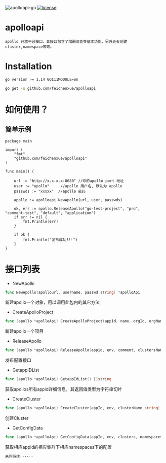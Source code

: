![apolloapi-go](https://img.shields.io/badge/apolloapi--go-v0.1-brightgreen)
[![license](http://dmlc.github.io/img/apache2.svg)](https://github.com/feichenxue/apolloapi/blob/master/LICENSE)

apolloapi
=========

```
apollo 开放平台接口，其接口包含了增删改查等基本功能，另外还有创建cluster,namespace等等。
```

# Installation

```bash
go version >= 1.14 GO111MODULE=on
```

```bash
go get -u github.com/feichenxue/apolloapi
```

# 如何使用？

## 简单示例


```golang
package main

import (
	"fmt"
	"github.com/feichenxue/apolloapi"
)

func main() {

	url := "http://x.x.x.x:8080" //你的apollo port 地址
	user := "apollo"     //apollo 用户名, 默认为 apollo
	passwds := "xxxxx"  //apollo 密码

	apollo := apolloapi.NewApollo(url, user, passwds)

	ok, err := apollo.ReleaseApollo("go-test-project", "prd", "comment-test", "default", "application")
	if err != nil {
		fmt.Println(err)
	}

	if ok {
		fmt.Println("发布成功!!!")
	}
}
```

# 接口列表

* NewApollo

```go
func NewApollo(apollourl, username, passwd string) *apolloApi
```
新建apollo一个对象，用以调用此包内的其它方法

* CreateApolloProject

```go
func (apollo *apolloApi) CreateApolloProject(appId, name, orgId, orgName, ownerName string) (bool, error)
```
新建apollo一个项目

* ReleaseApollo

```go
func (apollo *apolloApi) ReleaseApollo(appid, env, comment, clustersName, namespaceName string) (bool, error)
```
发布配置接口

* GetappIDList

```go
func (apollo *apolloApi) GetappIdList() []string
```
获取apollos所有appid详细信息，其返回值类型为字符串切片

* CreateCluster

```go
func (apollo *apolloApi) CreateCluster(appId, env, clusterName string) (bool, error)
```
创建Cluster

* GetConfigData

```go
func (apollo *apolloApi) GetConfigData(appId, env, clusters, namespaces string) (data map[string]string, err error)
```
获取相应appid的相应集群下相应namespaces下的配置

```go
未完待续······
```


